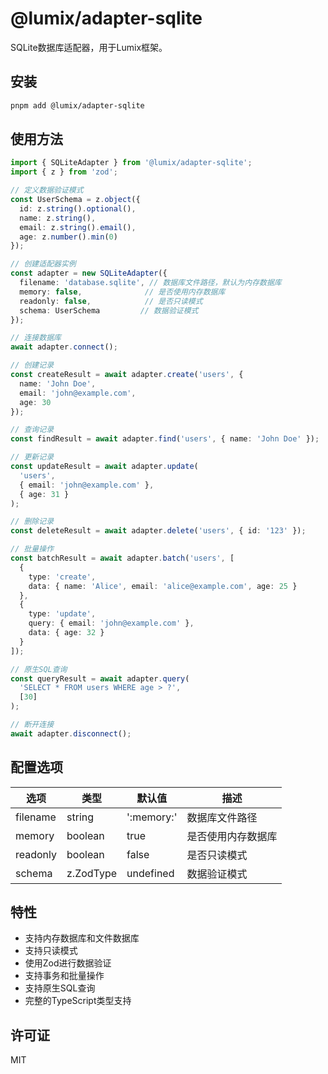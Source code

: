 # @lumix/adapter-sqlite

SQLite数据库适配器，用于Lumix框架。

## 安装

```bash
pnpm add @lumix/adapter-sqlite
```

## 使用方法

```typescript
import { SQLiteAdapter } from '@lumix/adapter-sqlite';
import { z } from 'zod';

// 定义数据验证模式
const UserSchema = z.object({
  id: z.string().optional(),
  name: z.string(),
  email: z.string().email(),
  age: z.number().min(0)
});

// 创建适配器实例
const adapter = new SQLiteAdapter({
  filename: 'database.sqlite', // 数据库文件路径，默认为内存数据库
  memory: false,              // 是否使用内存数据库
  readonly: false,            // 是否只读模式
  schema: UserSchema         // 数据验证模式
});

// 连接数据库
await adapter.connect();

// 创建记录
const createResult = await adapter.create('users', {
  name: 'John Doe',
  email: 'john@example.com',
  age: 30
});

// 查询记录
const findResult = await adapter.find('users', { name: 'John Doe' });

// 更新记录
const updateResult = await adapter.update(
  'users',
  { email: 'john@example.com' },
  { age: 31 }
);

// 删除记录
const deleteResult = await adapter.delete('users', { id: '123' });

// 批量操作
const batchResult = await adapter.batch('users', [
  {
    type: 'create',
    data: { name: 'Alice', email: 'alice@example.com', age: 25 }
  },
  {
    type: 'update',
    query: { email: 'john@example.com' },
    data: { age: 32 }
  }
]);

// 原生SQL查询
const queryResult = await adapter.query(
  'SELECT * FROM users WHERE age > ?',
  [30]
);

// 断开连接
await adapter.disconnect();
```

## 配置选项

| 选项 | 类型 | 默认值 | 描述 |
|------|------|---------|------|
| filename | string | ':memory:' | 数据库文件路径 |
| memory | boolean | true | 是否使用内存数据库 |
| readonly | boolean | false | 是否只读模式 |
| schema | z.ZodType | undefined | 数据验证模式 |

## 特性

- 支持内存数据库和文件数据库
- 支持只读模式
- 使用Zod进行数据验证
- 支持事务和批量操作
- 支持原生SQL查询
- 完整的TypeScript类型支持

## 许可证

MIT
